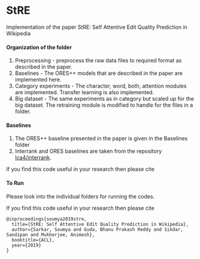 # StRE
Implementation of the paper StRE: Self Attentive Edit Quality Prediction in Wikipedia


#### Organization of the folder

1. Preprocessing - preprocess the raw data files to required format as described in the paper.
2. Baselines - The ORES++ models that are described in the paper are implemented here. 
3. Category experiments - The character, word, both, attention modules are implemented. Transfer learning is also implemented.
4. Big dataset - The same experiments as in category but scaled up for the big dataset. The retraining module is modified to handle for the files in a folder. 

#### Baselines

1. The ORES++ baseline presented in the paper is given in the Baselines folder
2. Interrank and ORES baselines are taken from the repository [lca4/interrank](https://github.com/lca4/interank).

If you find this code useful in your research then please cite

#### To Run

Please look into the individual folders for running the codes.

If you find this code useful in your research then please cite

```
@inproceedings{soumya2019stre,
  title={StRE: Self Attentive Edit Quality Prediction in Wikipedia},
  author={Sarkar, Soumya and Guda, Bhanu Prakash Reddy and Sikdar, Sandipan and Mukherjee, Animesh},
  booktitle={ACL},
  year={2019}
}
```
